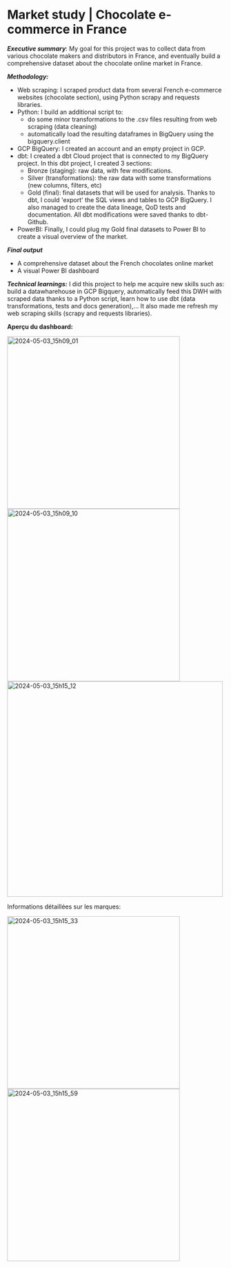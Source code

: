 # Market study | Chocolate e-commerce in France


*<b>Executive summary</b>*: My goal for this project was to collect data from various chocolate 
makers and distributors in France, and eventually build a comprehensive dataset about the chocolate online market in France.

*<b>Methodology:</b>*
- Web scraping: I scraped product data from several French e-commerce websites (chocolate section), using Python scrapy and requests libraries.
- Python: I build an additional script to: 
    - do some minor transformations to the .csv files resulting from web scraping (data cleaning)
    - automatically load the resulting dataframes in BigQuery using the bigquery.client
- GCP BigQuery: I created an account and an empty project in GCP.
- dbt: I created a dbt Cloud project that is connected to my BigQuery project. In this dbt project, I created 3 sections:
    - Bronze (staging): raw data, with few modifications.
    - Silver (transformations): the raw data with some transformations (new columns, filters, etc)
    - Gold (final): final datasets that will be used for analysis.
      Thanks to dbt, I could 'export' the SQL views and tables to GCP BigQuery. I also managed to create the data lineage, QoD tests and documentation. All dbt modifications were saved thanks to dbt-Github.
- PowerBI: Finally, I could plug my Gold final datasets to Power BI to create a visual overview of the market.

*<b>Final output</b>*
- A comprehensive dataset about the French chocolates online market
- A visual Power BI dashboard

*<b>Technical learnings:</b>* I did this project to help me acquire new skills such as:
build a datawharehouse in GCP Bigquery, automatically feed this DWH with scraped data thanks to a Python script, 
learn how to use dbt (data transformations, tests and docs generation),... It also made me refresh my web scraping skills (scrapy and requests libraries).

<b>Aperçu du dashboard:</b>

<img width="400" alt="2024-05-03_15h09_01" src="https://github.com/MargotMarchais/Chocolate-e-commerce/assets/116331323/f16d8542-372a-4a96-9e6e-57e15edbde03">
<img width="400" alt="2024-05-03_15h09_10" src="https://github.com/MargotMarchais/Chocolate-e-commerce/assets/116331323/00264fba-f83b-4eda-8a72-0bc610eb28da">
<img width="500" alt="2024-05-03_15h15_12" src="https://github.com/MargotMarchais/Chocolate-e-commerce/assets/116331323/41ae6b33-89c8-4a45-b772-c50ffd605619">

Informations détaillées sur les marques:

<img width="400" alt="2024-05-03_15h15_33" src="https://github.com/MargotMarchais/Chocolate-e-commerce/assets/116331323/72552c56-2670-4d9d-9cbb-e7736e95ddf8">
<img width="400" alt="2024-05-03_15h15_59" src="https://github.com/MargotMarchais/Chocolate-e-commerce/assets/116331323/dd3a4963-cb1e-4917-83b1-4c5dd671fb9a">




